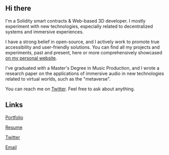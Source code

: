 ## Hi there

I'm a Solidity smart contracts & Web-based 3D developer. I mostly experiment with new technologies, especially related to decentralized systems and immersive experiences.

I have a strong belief in open-source, and I actively work to promote true accessibility and user-friendly solutions. You can find all my projects and experiments, past and present, here or more comprehensively showcased [on my personal website](https://polarzero.xyz).

I've graduated with a Master's Degree in Music Production, and I wrote a research paper on the applications of immersive audio in new technologies related to virtual worlds, such as the "metaverse".

You can reach me on [Twitter](https://twitter.com/0xpolarzero). Feel free to ask about anything.

<!--
## Tech stack

[![JavaScript]](https://developer.mozilla.org/fr/docs/Web/JavaScript)
[![Solidity]](https://soliditylang.org/)
[![NodeJS]](https://nodejs.org/)
[![Hardhat]](https://hardhat.org/)
[![EthersJS]](https://docs.ethers.io/v5/)
[![Chai]](https://www.chaijs.com/)
[![Mocha]](https://mochajs.org/)
[![Ganache]](https://trufflesuite.com/ganache/)
[![ApolloGraphQL]](https://www.apollographql.com/)
[![Chainlink]](https://chain.link/)
[![Alchemy]](https://www.alchemy.com/)
[![TheGraph]](https://thegraph.com/en/)
[![Moralis]](https://moralis.io/)
[![Wagmi]](https://wagmi.sh/)
[![IPFS]](https://ipfs.tech/)
[![Arweave]](https://www.arweave.org/)
[![Bundlr]]([https://ipfs.tech/](https://bundlr.network/))

[![ReactJS]](https://reactjs.org/)
[![NextJS]](https://nextjs.org/)
[![Antd]](https://ant.design/)
[![Threejs]](https://threejs.org/)
[![R3F]](https://docs.pmnd.rs/react-three-fiber/getting-started/introduction)
[![Zustand]](https://docs.pmnd.rs/zustand/getting-started/introduction)

-->

<!-- ## Objectives -->

<!-- [![Typescript]](https://www.typescriptlang.org/) -->

<!--
[![Anurag's GitHub stats](https://github-readme-stats-git-masterrstaa-rickstaa.vercel.app/api?username=0xpolarzero&show_icons=true&theme=highcontrast&hide_border=true&title_color=fbaf00&icon_color=fbaf00)](https://github.com/anuraghazra/github-readme-stats)

[![GitHub Streak](https://github-readme-streak-stats.herokuapp.com?user=0xpolarzero&theme=highcontrast&hide_border=true&date_format=M%20j%5B%2C%20Y%5D&fire=fbaf00&currStreakLabel=fbaf00&sideNums=fbaf00&ring=fbaf00)](https://git.io/streak-stats)

[![Top Langs](https://github-readme-stats-git-masterrstaa-rickstaa.vercel.app/api/top-langs/?username=0xpolarzero&layout=compact&theme=highcontrast&hide_border=true&title_color=fbaf00&hide=html,css,shell,dockerfile)](https://github.com/anuraghazra/github-readme-stats)

> Credit Anurag Hazra & Jonah Lawrence
-->

## Links

[Portfolio](https://polarzero.xyz/)

[Resume](https://polarzero-v3.vercel.app/docs/RESUME_EN_2023_feb.pdf)

[Twitter](https://twitter.com/0xpolarzero/)

[Email](mailto:0xpolarzero@gmail.com)


[website]: https://img.shields.io/badge/Portfolio-000000?style=for-the-badge&logo=About.me&logoColor=white
[twitter]: https://img.shields.io/badge/Twitter-1DA1F2.svg?style=for-the-badge&logo=Twitter&logoColor=white
[email]: https://img.shields.io/badge/0xpolarzero@gmail.com-D14836?style=for-the-badge&logo=gmail&logoColor=white
[solidity]: https://custom-icon-badges.demolab.com/badge/Solidity-3C3C3D?style=for-the-badge&logo=solidity&logoColor=white
[remix]: https://custom-icon-badges.demolab.com/badge/Remix-222335?style=for-the-badge&logo=remix-min&logoColor=white
[chainlink]: https://img.shields.io/badge/Chainlink-375BD2.svg?style=for-the-badge&logo=Chainlink&logoColor=white
[javascript]: https://img.shields.io/badge/JavaScript-F7DF1E.svg?style=for-the-badge&logo=JavaScript&logoColor=black
[nodejs]: https://img.shields.io/badge/Node.js-339933.svg?style=for-the-badge&logo=nodedotjs&logoColor=white
[ganache]: https://custom-icon-badges.demolab.com/badge/Ganache-201F1E?style=for-the-badge&logo=ganache
[ethersjs]: https://custom-icon-badges.demolab.com/badge/Ethers.js-29349A?style=for-the-badge&logo=ethers&logoColor=white
[web3js]: https://img.shields.io/badge/Web3.js-F16822.svg?style=for-the-badge&logo=web3dotjs&logoColor=white
[alchemy]: https://custom-icon-badges.demolab.com/badge/Alchemy-2356D2?style=for-the-badge&logo=alchemy&logoColor=white
[hardhat]: https://custom-icon-badges.demolab.com/badge/Hardhat-181A1F?style=for-the-badge&logo=hardhat
[chai]: https://img.shields.io/badge/Chai-A30701.svg?style=for-the-badge&logo=Chai&logoColor=white
[mocha]: https://custom-icon-badges.demolab.com/badge/Mocha-87694D?style=for-the-badge&logo=mocha&logoColor=white
[reactjs]: https://img.shields.io/badge/React-20232A?style=for-the-badge&logo=react&logoColor=61DAFB
[nextjs]: https://img.shields.io/badge/next.js-000000?style=for-the-badge&logo=nextdotjs&logoColor=white
[ipfs]: https://img.shields.io/badge/IPFS-0A1B2B?style=for-the-badge&logo=ipfs
[moralis]: https://custom-icon-badges.demolab.com/badge/Moralis-2559BB?style=for-the-badge&logo=moralis
[typescript]: https://img.shields.io/badge/TypeScript-3178C6.svg?style=for-the-badge&logo=TypeScript&logoColor=white
[rainbow]: https://custom-icon-badges.demolab.com/badge/Rainbowkit-032463?style=for-the-badge&logo=rainbow
[wagmi]: https://custom-icon-badges.demolab.com/badge/Wagmi-1C1B1B?style=for-the-badge&logo=wagmi
[antd]: https://img.shields.io/badge/Ant%20Design-0170FE.svg?style=for-the-badge&logo=Ant-Design&logoColor=white
[thegraph]: https://custom-icon-badges.demolab.com/badge/TheGraph-0C0A1C?style=for-the-badge&logo=thegraph&logoColor=white
[apollographql]: https://img.shields.io/badge/Apollo%20GraphQL-311C87.svg?style=for-the-badge&logo=Apollo-GraphQL&logoColor=white
[threejs]: https://img.shields.io/badge/Three.js-000000.svg?style=for-the-badge&logo=threedotjs&logoColor=white
[arweave]: https://custom-icon-badges.demolab.com/badge/Arweave-222326?style=for-the-badge&logo=arweave-
[bundlr]: https://custom-icon-badges.demolab.com/badge/Bundlr-CEE1E4?style=for-the-badge&logo=bundlr&logoColor=black
[r3f]: https://custom-icon-badges.demolab.com/badge/R3F-000000?style=for-the-badge&logo=pmndrs2-cropped
[zustand]: https://custom-icon-badges.demolab.com/badge/Zustand-000000?style=for-the-badge&logo=pmndrs2-cropped

